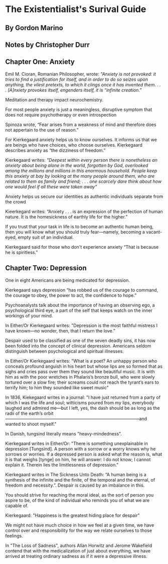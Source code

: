 # The Existentialist's Surival Guide
## By Gordon Marino
## Notes by Christopher Durr

## Chapter One: Anxiety

Emil M. Cioran, Romanian Philosopher, wrote: *"Anxiety is not provoked: it tries to find a justification for itself, and in order to do so seizes upon anything, the vilest pretexts, to which it clings once it has invented them. . . . [A]nxiety provokes itself, engenders itself, it is “infinite creation.”*

Meditation and therapy impact neurochemistry.

For most people anxiety is just a meaningless, disruptive symptom that does not require psychotherapy or even introspection

Spinoza wrote, “Fear arises from a weakness of mind and
therefore does not appertain to the use of reason.”

For Kierkegaard anxiety helps us to know ourselves. It informs us that we are beings who have
choices, who choose ourselves. Kierkegaard describes anxiety as “the dizziness of freedom.” 

Kierkegaard writes: *"Deepest within every person there is nonetheless an anxiety about being alone in the world, forgotten by God,
overlooked among the millions and millions in this enormous household. People keep this anxiety at bay by looking
at the many people around them, who are related to them as family and friend; . . . one scarcely dare think about
how one would feel if all these were taken away"*

Anxiety helps us secure our identities as authentic individuals separate from the crowd

Kieerkegard writes: “Anxiety . . . is an expression of the perfection of human nature. It is the homesickness of earthly life for
the higher.”

If you trust that your task in life is to become an authentic human being, then you will know
what you should truly fear—namely, becoming a vacant-eyed, empty suit of an individual.

Kierkegaard said for those who don't experience anxiety “That is because he is spiritless.”

## Chapter Two: Depression

One in eight Americans are being medicated for depression. 

Kierkegaard says depression “has robbed us of the courage to command, the courage to obey, the power to act, the confidence to hope.”

Psychoanalysts talk about the importance of having an observing ego, a psychological
third eye, a part of the self that keeps watch on the inner workings of your mind.

In Either/Or Kierkegaard writes: "Depression is the most faithful mistress I have known—no wonder, then, that I return the love.”

Despair used to be classified as one of the seven deadly sins, it has now been folded into the concept of clinical depression. Americans seldom distinguish between psychological and spiritual illnesses. 

In Either/Or Kierkegaard writes: "What is a poet? An unhappy person who conceals profound anguish in his heart but whose lips are so formed that as sighs and cries pass over them they sound like beautiful music. It is with him as with the poor wretches in
Phalaris’s bronze bull, who were slowly tortured over a slow fire; their screams could not reach the tyrant’s ears to
terrify him; to him they sounded like sweet music"

In 1836, Kiekegaard writes in a journal: "I have just returned from a party of which I was the life and soul; witticisms poured from my lips, everybody laughed and admired me—but I left, yes, the dash should be as long as the radii of the earth’s orbit
—–––––––––––––––––––––––––––––––––––––––––––––––––––––––––—and wanted to shoot myself."

In Danish, tungsind literally means "heavy-mindedness". 

Kierkegaard writes in Either/Or: "There is something unexplainable in depression [Tungsind]. A person with a sorrow or a worry knows why he sorrows or worries. If a depressed person is asked what the reason is, what it is that weighs [tynge] on him, he will
answer: I do not know; I cannot explain it. Therein lies the limitlessness of depression."

Kierkegaard writes in The Sickness Unto Death: “A human being is a synthesis of the infinite and the finite, of the temporal and
the eternal, of freedom and necessity.”. Despair is caused by an imbalance in this. 

You should strive for reaching the moral ideal, as the sort of person you aspire to be, of the kind of individual who reminds you of
what we are capable of.

Kierkegaard: "Happiness is the greatest hiding place for despair"

We might not have much choice in how we feel at a given time, we have control over and responsibility for the way we relate
ourselves to those feelings. 

In "The Loss of Sadness", authors Allan Horwitz and Jerome Wakefield
contend that with the medicalization of just about everything, we have arrived at treating
ordinary sadness as if it were a depressive illness. 


